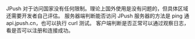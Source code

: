 JPush 对于访问国家没有任何限制。理论上国外使用是没有问题的，但具体区域还需要开发者自己评估。
服务器端判断能否访问 JPush 服务器的方法是 ping 通 api.jpush.cn，也可以执行 curl 测试。
客户端判断是否正常可以通过观察日志，看是否可以注册和连接成功。